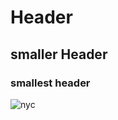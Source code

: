 # Header

## smaller Header

### smallest header

![nyc](https://octodex.github.com/images/yaktocat.png)
